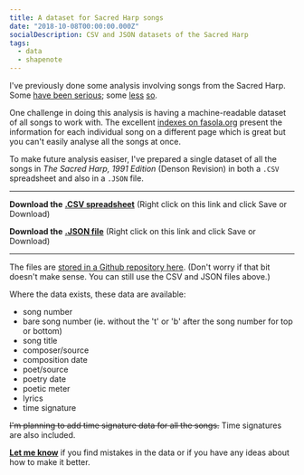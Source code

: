 ```yaml
---
title: A dataset for Sacred Harp songs
date: "2018-10-08T00:00:00.000Z"
socialDescription: CSV and JSON datasets of the Sacred Harp
tags:
  - data
  - shapenote
---
```

I've previously done some analysis involving songs from the Sacred Harp. Some [have been serious](https://edjohnsonwilliams.co.uk/2018/02/08/female-composers-in-the-sacred-harp.html); some [less](https://edjohnsonwilliams.co.uk/2018/06/10/football-formations-in-sacred-harp-numbers.html) [so](https://edjohnsonwilliams.co.uk/2018/06/10/square-numbers-in-sacred-harp-song-numbers.html).

One challenge in doing this analysis is having a machine-readable dataset of all songs to work with. The excellent [indexes on fasola.org](https://fasola.org/indexes/1991/) present the information for each individual song on a different page which is great but you can't easily analyse all the songs at once.

To make future analysis easiser, I've prepared a single dataset of all the songs in _The Sacred Harp, 1991 Edition_ (Denson Revision) in both a `.CSV` spreadsheet and also in a `.JSON` file.

***

**Download the** [**.CSV spreadsheet**](https://raw.githubusercontent.com/edjw/Sacred-Harp-datasets/master/sacred_harp_songs_data.csv) (Right click on this link and click Save or Download)

**Download the** [**.JSON file**](https://raw.githubusercontent.com/edjw/Sacred-Harp-datasets/master/sacred_harp_songs_data.json) (Right click on this link and click Save or Download)

***

The files are [stored in a Github repository here](https://github.com/edjw/Sacred-Harp-datasets). (Don't worry if that bit doesn't make sense. You can still use the CSV and JSON files above.)

Where the data exists, these data are available:

* song number
* bare song number (ie. without the 't' or 'b' after the song number for top or bottom)
* song title
* composer/source
* composition date
* poet/source
* poetry date
* poetic meter
* lyrics
* time signature

~~I'm planning to add time signature data for all the songs.~~ Time signatures are also included.

[**Let me know**](mailto:mail@edjohnsonwilliams.co.uk) if you find mistakes in the data or if you have any ideas about how to make it better.